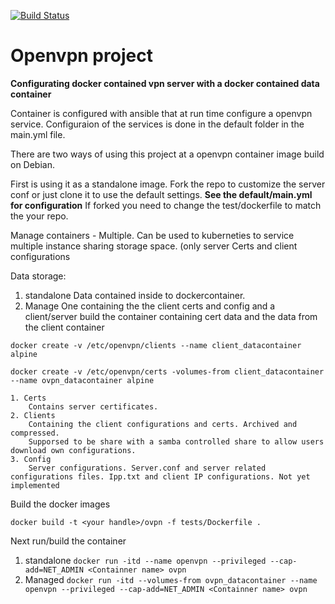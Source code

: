 [![Build Status](https://travis-ci.org/Sifungurux/ansible-openvpn-docker.svg?branch=master)](https://travis-ci.org/Sifungurux/ansible-openvpn-docker)
# Openvpn project
**Configurating docker contained vpn server 
with a docker contained data container** 

Container is configured with ansible that at run time configure a openvpn
 service. Configuraion of the services is done in the default folder in the
main.yml file.

There are two ways of using this project at a openvpn container image build on Debian.

First is using it as a standalone image. 
Fork the repo to customize the server conf or just clone it to use the default settings. **See the default/main.yml for configuration**
If forked you need to change the test/dockerfile to match the your repo.

Manage containers - Multiple.
Can be used to kuberneties to service multiple instance sharing storage space. (only server Certs and client configurations

Data storage:
1. standalone
Data contained inside to dockercontainer.
2. Manage 
One containing the the client certs and config and a client/server build the container containing cert data and the data from the client container

`docker create -v /etc/openvpn/clients --name client_datacontainer alpine`

`docker create -v /etc/openvpn/certs -volumes-from client_datacontainer --name ovpn_datacontainer alpine`

	1. Certs
		Contains server certificates.
	2. Clients
		Containing the client configurations and certs. Archived and compressed. 
		Supporsed to be share with a samba controlled share to allow users download own configurations.
	3. Config 
		Server configurations. Server.conf and server related configurations files. Ipp.txt and client IP configurations. Not yet implemented


Build the docker images

`docker build -t <your handle>/ovpn -f tests/Dockerfile .`

Next run/build the container
1. standalone
`docker run -itd --name openvpn --privileged --cap-add=NET_ADMIN <Containner name> ovpn`
2. Managed
`docker run -itd --volumes-from ovpn_datacontainer --name openvpn --privileged --cap-add=NET_ADMIN <Containner name> ovpn`
